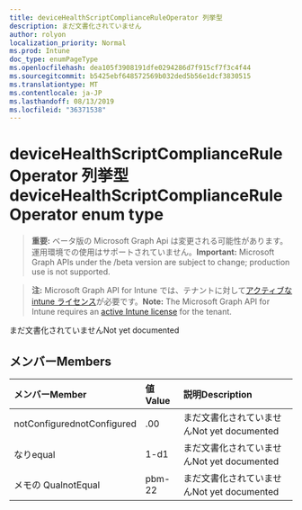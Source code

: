 ```yaml
---
title: deviceHealthScriptComplianceRuleOperator 列挙型
description: まだ文書化されていません
author: rolyon
localization_priority: Normal
ms.prod: Intune
doc_type: enumPageType
ms.openlocfilehash: dea105f3908191dfe0294286d7f915cf7f3c4f44
ms.sourcegitcommit: b5425ebf648572569b032ded5b56e1dcf3830515
ms.translationtype: MT
ms.contentlocale: ja-JP
ms.lasthandoff: 08/13/2019
ms.locfileid: "36371538"
---
```

# <a name="devicehealthscriptcomplianceruleoperator-enum-type"></a><span data-ttu-id="23275-103">deviceHealthScriptComplianceRuleOperator 列挙型</span><span class="sxs-lookup"><span data-stu-id="23275-103">deviceHealthScriptComplianceRuleOperator enum type</span></span>

> <span data-ttu-id="23275-104">**重要:** ベータ版の Microsoft Graph Api は変更される可能性があります。運用環境での使用はサポートされていません。</span><span class="sxs-lookup"><span data-stu-id="23275-104">**Important:** Microsoft Graph APIs under the /beta version are subject to change; production use is not supported.</span></span>

> <span data-ttu-id="23275-105">**注:** Microsoft Graph API for Intune では、テナントに対して[アクティブな intune ライセンス](https://go.microsoft.com/fwlink/?linkid=839381)が必要です。</span><span class="sxs-lookup"><span data-stu-id="23275-105">**Note:** The Microsoft Graph API for Intune requires an [active Intune license](https://go.microsoft.com/fwlink/?linkid=839381) for the tenant.</span></span>

<span data-ttu-id="23275-106">まだ文書化されていません</span><span class="sxs-lookup"><span data-stu-id="23275-106">Not yet documented</span></span>

## <a name="members"></a><span data-ttu-id="23275-107">メンバー</span><span class="sxs-lookup"><span data-stu-id="23275-107">Members</span></span>
|<span data-ttu-id="23275-108">メンバー</span><span class="sxs-lookup"><span data-stu-id="23275-108">Member</span></span>|<span data-ttu-id="23275-109">値</span><span class="sxs-lookup"><span data-stu-id="23275-109">Value</span></span>|<span data-ttu-id="23275-110">説明</span><span class="sxs-lookup"><span data-stu-id="23275-110">Description</span></span>|
|:---|:---|:---|
|<span data-ttu-id="23275-111">notConfigured</span><span class="sxs-lookup"><span data-stu-id="23275-111">notConfigured</span></span>|<span data-ttu-id="23275-112">.0</span><span class="sxs-lookup"><span data-stu-id="23275-112">0</span></span>|<span data-ttu-id="23275-113">まだ文書化されていません</span><span class="sxs-lookup"><span data-stu-id="23275-113">Not yet documented</span></span>|
|<span data-ttu-id="23275-114">なり</span><span class="sxs-lookup"><span data-stu-id="23275-114">equal</span></span>|<span data-ttu-id="23275-115">1-d</span><span class="sxs-lookup"><span data-stu-id="23275-115">1</span></span>|<span data-ttu-id="23275-116">まだ文書化されていません</span><span class="sxs-lookup"><span data-stu-id="23275-116">Not yet documented</span></span>|
|<span data-ttu-id="23275-117">メモの Qual</span><span class="sxs-lookup"><span data-stu-id="23275-117">notEqual</span></span>|<span data-ttu-id="23275-118">pbm-2</span><span class="sxs-lookup"><span data-stu-id="23275-118">2</span></span>|<span data-ttu-id="23275-119">まだ文書化されていません</span><span class="sxs-lookup"><span data-stu-id="23275-119">Not yet documented</span></span>|



